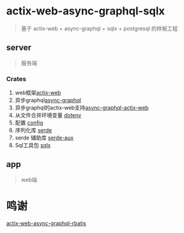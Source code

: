 # actix-web-async-graphql-sqlx

> 基于 actix-web + async-graphql + sqlx + postgresql 的样板工程

## server

> 服务端

### Crates

1. web框架[actix-web](https://github.com/actix/actix-web)
2. 异步graphql[async-graphql](https://github.com/async-graphql/async-graphql)
3. 异步graphql的actix-web支持[async-graphql-actix-web](https://github.com/async-graphql/async-graphql)
4. 从文件合并环境变量 [dotenv](https://github.com/dotenv-rs/dotenv)
5. 配置 [config](https://github.com/mehcode/config-rs)
6. 序列化库 [serde](https://github.com/serde-rs/serde)
7. serde 辅助库 [serde-aux](https://github.com/vityafx/serde-aux)
8. Sql工具包 [sqlx](https://github.com/launchbadge/sqlx)

## app

> web端


# 鸣谢
[actix-web-async-graphql-rbatis](https://github.com/zzy/actix-web-async-graphql-rbatis)